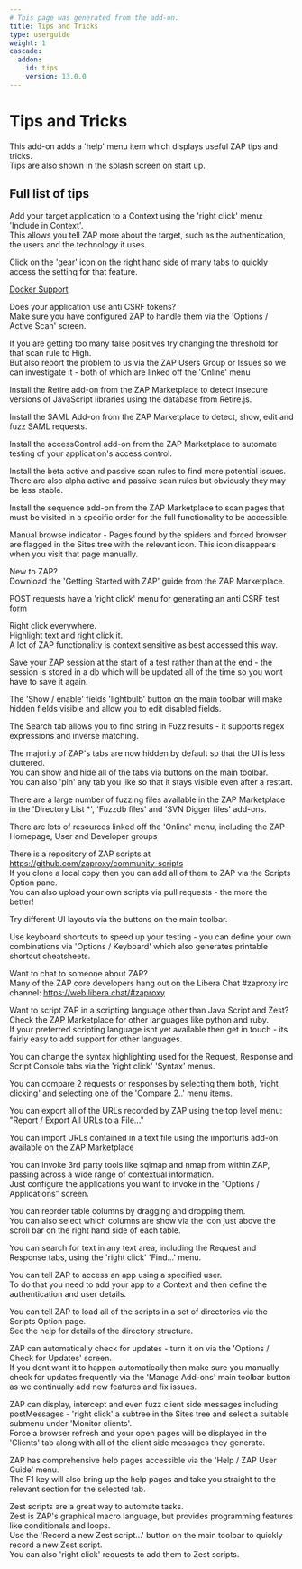 ```yaml
---
# This page was generated from the add-on.
title: Tips and Tricks
type: userguide
weight: 1
cascade:
  addon:
    id: tips
    version: 13.0.0
---
```


# Tips and Tricks

This add-on adds a 'help' menu item which displays useful ZAP tips and tricks.  
Tips are also shown in the splash screen on start up.

## Full list of tips

Add your target application to a Context using the 'right click' menu: 'Include in Context'.  
This allows you tell ZAP more about the target, such as the authentication, the users and the technology it uses.

Click on the 'gear' icon on the right hand side of many tabs to quickly access the setting for that feature.

[Docker Support](/docs/docker/)

Does your application use anti CSRF tokens?  
Make sure you have configured ZAP to handle them via the 'Options / Active Scan' screen.

If you are getting too many false positives try changing the threshold for that scan rule to High.  
But also report the problem to us via the ZAP Users Group or Issues so we can investigate it - both of which are linked off the 'Online' menu

Install the Retire add-on from the ZAP Marketplace to detect insecure versions of JavaScript libraries using the database from Retire.js.

Install the SAML Add-on from the ZAP Marketplace to detect, show, edit and fuzz SAML requests.

Install the accessControl add-on from the ZAP Marketplace to automate testing of your application's access control.

Install the beta active and passive scan rules to find more potential issues.  
There are also alpha active and passive scan rules but obviously they may be less stable.

Install the sequence add-on from the ZAP Marketplace to scan pages that must be visited in a specific order for the full functionality to be accessible.

Manual browse indicator - Pages found by the spiders and forced browser are flagged in the Sites tree with the relevant icon. This icon disappears when you visit that page manually.

New to ZAP?  
Download the 'Getting Started with ZAP' guide from the ZAP Marketplace.

POST requests have a 'right click' menu for generating an anti CSRF test form

Right click everywhere.  
Highlight text and right click it.  
A lot of ZAP functionality is context sensitive as best accessed this way.

Save your ZAP session at the start of a test rather than at the end - the session is stored in a db which will be updated all of the time so you wont have to save it again.

The 'Show / enable' fields 'lightbulb' button on the main toolbar will make hidden fields visible and allow you to edit disabled fields.

The Search tab allows you to find string in Fuzz results - it supports regex expressions and inverse matching.

The majority of ZAP's tabs are now hidden by default so that the UI is less cluttered.  
You can show and hide all of the tabs via buttons on the main toolbar.  
You can also 'pin' any tab you like so that it stays visible even after a restart.

There are a large number of fuzzing files available in the ZAP Marketplace in the 'Directory List \*', 'Fuzzdb files' and 'SVN Digger files' add-ons.

There are lots of resources linked off the 'Online' menu, including the ZAP Homepage, User and Developer groups

There is a repository of ZAP scripts at https://github.com/zaproxy/community-scripts  
If you clone a local copy then you can add all of them to ZAP via the Scripts Option pane.  
You can also upload your own scripts via pull requests - the more the better!

Try different UI layouts via the buttons on the main toolbar.

Use keyboard shortcuts to speed up your testing - you can define your own combinations via 'Options / Keyboard' which also generates printable shortcut cheatsheets.

Want to chat to someone about ZAP?  
Many of the ZAP core developers hang out on the Libera Chat #zaproxy irc channel: https://web.libera.chat/#zaproxy

Want to script ZAP in a scripting language other than Java Script and Zest?  
Check the ZAP Marketplace for other languages like python and ruby.  
If your preferred scripting language isnt yet available then get in touch - its fairly easy to add support for other languages.

You can change the syntax highlighting used for the Request, Response and Script Console tabs via the 'right click' 'Syntax' menus.

You can compare 2 requests or responses by selecting them both, 'right clicking' and selecting one of the 'Compare 2..' menu items.

You can export all of the URLs recorded by ZAP using the top level menu: "Report / Export All URLs to a File..."

You can import URLs contained in a text file using the importurls add-on available on the ZAP Marketplace

You can invoke 3rd party tools like sqlmap and nmap from within ZAP, passing across a wide range of contextual information.  
Just configure the applications you want to invoke in the "Options / Applications" screen.

You can reorder table columns by dragging and dropping them.  
You can also select which columns are show via the icon just above the scroll bar on the right hand side of each table.

You can search for text in any text area, including the Request and Response tabs, using the 'right click' 'Find...' menu.

You can tell ZAP to access an app using a specified user.  
To do that you need to add your app to a Context and then define the authentication and user details.

You can tell ZAP to load all of the scripts in a set of directories via the Scripts Option page.  
See the help for details of the directory structure.

ZAP can automatically check for updates - turn it on via the 'Options / Check for Updates' screen.  
If you dont want it to happen automatically then make sure you manually check for updates frequently via the 'Manage Add-ons' main toolbar button as we continually add new features and fix issues.

ZAP can display, intercept and even fuzz client side messages including postMessages - 'right click' a subtree in the Sites tree and select a suitable submenu under 'Monitor clients'.  
Force a browser refresh and your open pages will be displayed in the 'Clients' tab along with all of the client side messages they generate.

ZAP has comprehensive help pages accessible via the 'Help / ZAP User Guide' menu.  
The F1 key will also bring up the help pages and take you straight to the relevant section for the selected tab.

Zest scripts are a great way to automate tasks.  
Zest is ZAP's graphical macro language, but provides programming features like conditionals and loops.  
Use the 'Record a new Zest script...' button on the main toolbar to quickly record a new Zest script.  
You can also 'right click' requests to add them to Zest scripts.
